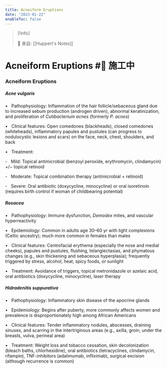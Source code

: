 ```yaml
---
title: Acneiform Eruptions
date: "2023-01-22"
enableToc: false
---
```


> [!info]
>
> 🌱 來自: [[Huppert's Notes]]

# Acneiform Eruptions #🚧 施工中

### Acneiform Eruptions

##### Acne vulgaris

•   Pathophysiology: Inflammation of the hair follicle/sebaceous gland due to increased sebum production (androgen driven), abnormal keratinization, and proliferation of *Cutibacterium acnes* (formerly *P. acnes*)

•   Clinical features: Open comedones (blackheads), closed comedones (whiteheads), inflammatory papules and pustules (can progress to nodulocystic lesions and scars) on the face, neck, chest, shoulders, and back

•   Treatment:

-   Mild: Topical antimicrobial (benzoyl peroxide, erythromycin, clindamycin) \+/− topical retinoid

-   Moderate: Topical combination therapy (antimicrobial \+ retinoid)

-   Severe: Oral antibiotic (doxycycline, minocycline) or oral isoretinoin (requires birth control if woman of childbearing potential)

##### Rosacea

•   Pathophysiology: Immune dysfunction, *Demodex* mites, and vascular hyperreactivity

•   Epidemiology: Common in adults age 30–60 yr with light complexions (Celtic ancestry); much more common in females than males

•   Clinical features: Centrofacial erythema (especially the nose and medial cheeks), papules and pustules, flushing, telangiectasias, and phymatous changes (e.g., skin thickening and sebaceous hyperplasia); frequently triggered by stress, alcohol, heat, spicy foods, or sunlight

•   Treatment: Avoidance of triggers, topical metronidazole or azelaic acid, oral antibiotics (doxycycline, minocycline), laser therapy

##### Hidradenitis suppurativa

•   Pathophysiology: Inflammatory skin disease of the apocrine glands

•   Epidemiology: Begins after puberty, more commonly affects women and prevalence is disproportionately high among African Americans

•   Clinical features: Tender inflammatory nodules, abscesses, draining sinuses, and scarring in the intertriginous areas (e.g., axilla, groin, under the breasts, vulva, perineal area)

•   Treatment: Weight loss and tobacco cessation, skin decolonization (bleach baths, chlorhexidine), oral antibiotics (tetracyclines, clindamycin, rifampin), TNF-inhibitors (adalimumab, infliximab), surgical excision (although recurrence is common)

